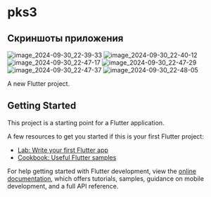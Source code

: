 # pks3

## Скриншоты приложения

![image_2024-09-30_22-39-33](https://github.com/user-attachments/assets/b7176477-2377-448a-9f08-3e887bf52aa7)
![image_2024-09-30_22-40-12](https://github.com/user-attachments/assets/cfab8a19-7dc8-41af-b696-59b8f10fd28a)
![image_2024-09-30_22-47-17](https://github.com/user-attachments/assets/556d512d-1e3c-43f2-b121-16b77d64fc3d)
![image_2024-09-30_22-47-29](https://github.com/user-attachments/assets/8e06279c-f19e-4f37-8b6a-b3f31262eeb7)
![image_2024-09-30_22-47-37](https://github.com/user-attachments/assets/c823270f-3c04-416b-9c4a-1339e2b804c4)
![image_2024-09-30_22-48-05](https://github.com/user-attachments/assets/e88484e3-92c6-4feb-901d-07ad07309c27)



A new Flutter project.

## Getting Started

This project is a starting point for a Flutter application.

A few resources to get you started if this is your first Flutter project:

- [Lab: Write your first Flutter app](https://docs.flutter.dev/get-started/codelab)
- [Cookbook: Useful Flutter samples](https://docs.flutter.dev/cookbook)

For help getting started with Flutter development, view the
[online documentation](https://docs.flutter.dev/), which offers tutorials,
samples, guidance on mobile development, and a full API reference.
